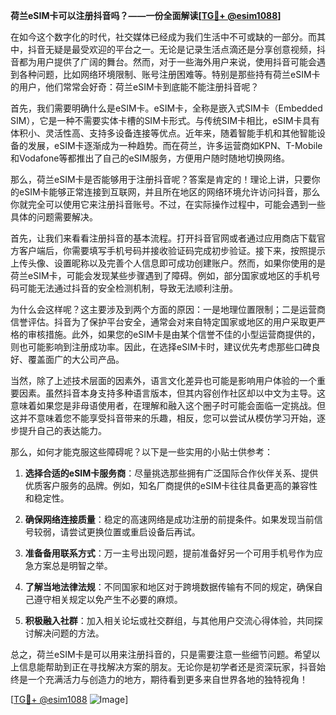 **荷兰eSIM卡可以注册抖音吗？——一份全面解读[[TG💪+ @esim1088](https://t.me/s/esim1088)]**

在如今这个数字化的时代，社交媒体已经成为我们生活中不可或缺的一部分。而其中，抖音无疑是最受欢迎的平台之一。无论是记录生活点滴还是分享创意视频，抖音都为用户提供了广阔的舞台。然而，对于一些海外用户来说，使用抖音可能会遇到各种问题，比如网络环境限制、账号注册困难等。特别是那些持有荷兰eSIM卡的用户，他们常常会好奇：荷兰eSIM卡到底能不能注册抖音呢？

首先，我们需要明确什么是eSIM卡。eSIM卡，全称是嵌入式SIM卡（Embedded SIM），它是一种不需要实体卡槽的SIM卡形式。与传统SIM卡相比，eSIM卡具有体积小、灵活性高、支持多设备连接等优点。近年来，随着智能手机和其他智能设备的发展，eSIM卡逐渐成为一种趋势。而在荷兰，许多运营商如KPN、T-Mobile和Vodafone等都推出了自己的eSIM服务，方便用户随时随地切换网络。

那么，荷兰eSIM卡是否能够用于注册抖音呢？答案是肯定的！理论上讲，只要你的eSIM卡能够正常连接到互联网，并且所在地区的网络环境允许访问抖音，那么你就完全可以使用它来注册抖音账号。不过，在实际操作过程中，可能会遇到一些具体的问题需要解决。

首先，让我们来看看注册抖音的基本流程。打开抖音官网或者通过应用商店下载官方客户端后，你需要填写手机号码并接收验证码完成初步验证。接下来，按照提示上传头像、设置昵称以及完善个人信息即可成功创建账户。然而，如果你使用的是荷兰eSIM卡，可能会发现某些步骤遇到了障碍。例如，部分国家或地区的手机号码可能无法通过抖音的安全检测机制，导致无法顺利注册。

为什么会这样呢？这主要涉及到两个方面的原因：一是地理位置限制；二是运营商信誉评估。抖音为了保护平台安全，通常会对来自特定国家或地区的用户采取更严格的审核措施。此外，如果您的eSIM卡是由某个信誉不佳的小型运营商提供的，则也可能影响到注册成功率。因此，在选择eSIM卡时，建议优先考虑那些口碑良好、覆盖面广的大公司产品。

当然，除了上述技术层面的因素外，语言文化差异也可能是影响用户体验的一个重要因素。虽然抖音本身支持多种语言版本，但其内容创作社区却以中文为主导。这意味着如果您是非母语使用者，在理解和融入这个圈子时可能会面临一定挑战。但这并不意味着您不能享受抖音带来的乐趣，相反，您可以尝试从模仿学习开始，逐步提升自己的表达能力。

那么，如何才能克服这些障碍呢？以下是一些实用的小贴士供参考：

1. **选择合适的eSIM卡服务商**：尽量挑选那些拥有广泛国际合作伙伴关系、提供优质客户服务的品牌。例如，知名厂商提供的eSIM卡往往具备更高的兼容性和稳定性。
   
2. **确保网络连接质量**：稳定的高速网络是成功注册的前提条件。如果发现当前信号较弱，请尝试更换位置或重启设备后再试。

3. **准备备用联系方式**：万一主号出现问题，提前准备好另一个可用手机号作为应急方案总是明智之举。

4. **了解当地法律法规**：不同国家和地区对于跨境数据传输有不同的规定，确保自己遵守相关规定以免产生不必要的麻烦。

5. **积极融入社群**：加入相关论坛或社交群组，与其他用户交流心得体验，共同探讨解决问题的方法。

总之，荷兰eSIM卡是可以用来注册抖音的，只是需要注意一些细节问题。希望以上信息能帮助到正在寻找解决方案的朋友。无论你是初学者还是资深玩家，抖音始终是一个充满活力与创造力的地方，期待看到更多来自世界各地的独特视角！

[[TG💪+ @esim1088](https://t.me/s/esim1088) ![Image](https://i.postimg.cc/4NQfJmqS/Snipaste-2025-05-13-00-14-12.png)]